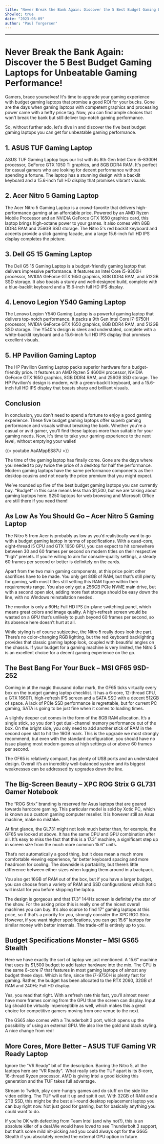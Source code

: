 ```yaml
---
title: "Never Break the Bank Again: Discover the 5 Best Budget Gaming Laptops for Unbeatable Gaming Performance!"
ShowToc: true 
date: "2023-03-09"
author: "Paul Torgersen"
---
```

*****
# Never Break the Bank Again: Discover the 5 Best Budget Gaming Laptops for Unbeatable Gaming Performance!

Gamers, brace yourselves! It's time to upgrade your gaming experience with budget gaming laptops that promise a good ROI for your bucks. Gone are the days when gaming laptops with competent graphics and processing power came with a hefty price tag. Now, you can find ample choices that won't break the bank but still deliver top-notch gaming performance.

So, without further ado, let's dive in and discover the five best budget gaming laptops you can get for unbeatable gaming performance.

## 1. ASUS TUF Gaming Laptop

ASUS TUF Gaming Laptop tops our list with its 8th Gen Intel Core i5-8300H processor, GeForce GTX 1050 Ti graphics, and 8GB DDR4 RAM. It's perfect for casual gamers who are looking for decent performance without spending a fortune. The laptop has a stunning design with a backlit keyboard and a 15.6-inch full HD display that promises vibrant visuals.

## 2. Acer Nitro 5 Gaming Laptop

The Acer Nitro 5 Gaming Laptop is a crowd-favorite that delivers high-performance gaming at an affordable price. Powered by an AMD Ryzen Mobile Processor and an NVIDIA GeForce GTX 1650 graphics card, this laptop brings high-octane power to your games. It also comes with 8GB DDR4 RAM and 256GB SSD storage. The Nitro 5's red backlit keyboard and accents provide a slick gaming facade, and a large 15.6-inch full HD IPS display completes the picture.

## 3. Dell G5 15 Gaming Laptop

The Dell G5 15 Gaming Laptop is a budget-friendly gaming laptop that delivers impressive performance. It features an Intel Core i5-9300H processor, NVIDIA GeForce GTX 1650 graphics, 8GB DDR4 RAM, and 512GB SSD storage. It also boasts a sturdy and well-designed build, complete with a blue-backlit keyboard and a 15.6-inch full HD IPS display.

## 4. Lenovo Legion Y540 Gaming Laptop

The Lenovo Legion Y540 Gaming Laptop is a powerful gaming laptop that delivers top-notch performance. It packs a 9th Gen Intel Core i7-9750H processor, NVIDIA GeForce GTX 1650 graphics, 8GB DDR4 RAM, and 512GB SSD storage. The Y540's design is sleek and understated, complete with a white-backlit keyboard and a 15.6-inch full HD IPS display that promises excellent visuals.

## 5. HP Pavilion Gaming Laptop

The HP Pavilion Gaming Laptop packs superior hardware for a budget-friendly price. It features an AMD Ryzen 5 4600H processor, NVIDIA GeForce GTX 1650 graphics, 8GB DDR4 RAM, and 256GB SSD storage. The HP Pavilion's design is modern, with a green-backlit keyboard, and a 15.6-inch full HD IPS display that boasts sharp and brilliant visuals.

## Conclusion

In conclusion, you don't need to spend a fortune to enjoy a good gaming experience. These five budget gaming laptops offer superb gaming performance and visuals without breaking the bank. Whether you're a casual or avid gamer, you'll find these laptops more than suitable for your gaming needs. Now, it's time to take your gaming experience to the next level, without emptying your wallet!

{{< youtube AaAMppES87U >}} 



The time of the gaming laptop has finally come. Gone are the days where you needed to pay twice the price of a desktop for half the performance. Modern gaming laptops have the same performance components as their desktop cousins and not nearly the price premium that you might expect. 
 
We’ve rounded up five of the best budget gaming laptops you can currently buy. “Budget” in this case means less than $1,500, but we are talking about gaming laptops here. $250 laptops for web browsing and Microsoft Office are still there if you need them!
 
## As Low As You Should Go – Acer Nitro 5 Gaming Laptop
 
The Nitro 5 from Acer is probably as low as you’d realistically want to go with a budget gaming laptop in terms of specifications. With a quad-core, eight-thread i5 CPU and GTX 1650 GPU, you can expect to hit somewhere between 30 and 60 frames per second on modern titles on their respective “high” presets. If you’re willing to aim for console-quality settings, a steady 60 frames per second or better is definitely on the cards.
 

 
Apart from the two main gaming components, at this price point other sacrifices have to be made. You only get 8GB of RAM, but that’s still plenty for gaming, with most titles still setting this RAM figure within their requirements range. You also only get a 256GB PCIe NVME main drive, but with a second open slot, adding more fast storage should be easy down the line, with no Windows reinstallation needed.
 
The monitor is only a 60Hz Full HD IPS (in-plane switching) panel, which means great colors and image quality. A high-refresh screen would be wasted on a GPU that’s unlikely to push beyond 60 frames per second, so its absence here doesn’t hurt at all.
 
While styling is of course subjective, the Nitro 5 really does look the part. There’s no color-changing RGB lighting, but the red keyboard backlighting provides that classic gaming laptop look, coupled with beautiful angles on the chassis. If your budget for a gaming machine is very limited, the Nitro 5 is an excellent choice for a decent gaming experience on the go.
 
## The Best Bang For Your Buck – MSI GF65 9SD-252
 
Coming in at the magic thousand dollar mark, the GF65 ticks virtually every box on the budget gaming laptop checklist. It has a 6-core, 12-thread CPU, a GTX 1660Ti, high-refresh IPS screen and a SATA SSD with a decent 512GB of space. A lack of PCIe SSD performance is regrettable, but for current PC gaming, SATA is going to be just fine when it comes to loading times.
 
A slightly deeper cut comes in the form of the 8GB RAM allocation. It’s a single stick, so you don’t get dual-channel memory performance out of the box. On the bright side, you only need to add another stick of RAM in the second open slot to hit the 16GB mark. This is the upgrade we most strongly recommend, but even with the standard configuration, you should have no issue playing most modern games at high settings at or above 60 frames per second. 
 
The GF65 is relatively compact, has plenty of USB ports and an understated design. Overall it’s an incredibly well-balanced system and its biggest weaknesses can be addressed by upgrades down the line.
 
## The Big-Screen Beauty – XPC ROG Strix G GL731 Gamer Notebook
 
The “ROG Strix” branding is reserved for Asus laptops that are geared towards hardcore gaming. This particular model is sold by Xotic PC, which is known as a custom gaming computer reseller. It is however still an Asus machine, make no mistake.
 
At first glance, the GL731 might not look much better than, for example, the GF65 we looked at above. It has the same CPU and GPU combination after all. It’s easy to miss the fact that this is a 17.3” machine, a significant step up in screen size from the much more common 15.6” units. 
 
That’s not automatically a good thing, but it does mean a much more comfortable viewing experience, far better keyboard spacing and more headroom for cooling. The downside is portability, but there’s little difference between either sizes when lugging them around in a backpack.
 
You also get 16GB of RAM out of the box, but if you have a larger budget, you can choose from a variety of RAM and SSD configurations which Xotic will install for you before shipping the laptop.
 
The design is gorgeous and that 17.3” 144Hz screen is definitely the star of the show. For the asking price this is really one of the nicest overall machines you can buy. It’s also scarce to find 17” gaming laptops at this price, so if that’s a priority for you, strongly consider the XPC ROG Strix. However, if you want higher specifications, you can get 15.6” laptops for similar money with better internals. The trade-off is entirely up to you.
 
## Budget Specifications Monster – MSI GS65 Stealth
 
Here we have exactly the sort of laptop we just mentioned. A 15.6” machine that uses its $1,500 budget to add faster hardware into the mix. The CPU is the same 6-core i7 that features in most gaming laptops of almost any budget these days. Which is fine, since the i7-9750H is plenty fast for gaming. Rather, the budget has been allocated to the RTX 2060, 32GB of RAM and 240Hz Full HD display. 
 
Yes, you read that right. With a refresh rate this fast, you’ll almost never have more frames coming from the GPU than the screen can display. Input lag should be virtually imperceptible as well, which makes this a great choice for competitive gamers moving from one venue to the next.
 
The GS65 also comes with a Thunderbolt 3 port, which opens up the possibility of using an external GPU. We also like the gold and black styling. A nice change from red!
 
## More Cores, More Better – ASUS TUF Gaming VR Ready Laptop
 
Ignore the “VR Ready” bit of the description. Barring the Nitro 5, all the laptops here are “VR Ready”.  What really sets the TUF apart is its 8-core, 16-thread Ryzen processor. AMD is giving Intel a good kicking this generation and the TUF takes full advantage. 
 
Stream to Twitch, play core-hungry games and do stuff on the side like video editing. The TUF will eat it up and spit it out. With 32GB of RAM and a 2TB SSD, this might be the best all-round desktop replacement laptop you can buy right now. Not just good for gaming, but for basically anything you could want to do.
 
If you’re OK with defecting from Team Intel (and why not?), this is an absolute killer of a deal.We would have loved to see Thunderbolt 3 support, but that’s some mild nit-picking and you could always opt for the GS65 Stealth if you absolutely needed the external GPU option in future.



